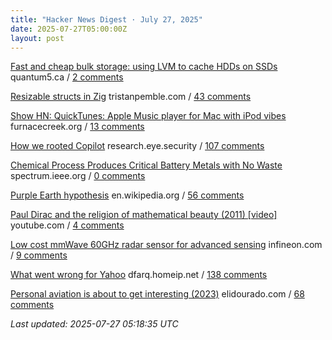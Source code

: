 ```yaml
---
title: "Hacker News Digest · July 27, 2025"
date: 2025-07-27T05:00:00Z
layout: post
---
```


[Fast and cheap bulk storage: using LVM to cache HDDs on SSDs](https://quantum5.ca/2025/05/11/fast-cheap-bulk-storage-using-lvm-to-cache-hdds-on-ssds/)  quantum5.ca / [2 comments](https://news.ycombinator.com/item?id=44698754)

[Resizable structs in Zig](https://tristanpemble.com/resizable-structs-in-zig/)  tristanpemble.com / [43 comments](https://news.ycombinator.com/item?id=44697131)

[Show HN: QuickTunes: Apple Music player for Mac with iPod vibes](https://furnacecreek.org/quicktunes/)  furnacecreek.org / [13 comments](https://news.ycombinator.com/item?id=44697798)

[How we rooted Copilot](https://research.eye.security/how-we-rooted-copilot/)  research.eye.security / [107 comments](https://news.ycombinator.com/item?id=44695098)

[Chemical Process Produces Critical Battery Metals with No Waste](https://spectrum.ieee.org/nmc-battery-aspiring-materials)  spectrum.ieee.org / [0 comments](https://news.ycombinator.com/item?id=44698928)

[Purple Earth hypothesis](https://en.wikipedia.org/wiki/Purple_Earth_hypothesis)  en.wikipedia.org / [56 comments](https://news.ycombinator.com/item?id=44665644)

[Paul Dirac and the religion of mathematical beauty (2011) [video]](https://www.youtube.com/watch?v=jPwo1XsKKXg)  youtube.com / [4 comments](https://news.ycombinator.com/item?id=44697437)

[Low cost mmWave 60GHz radar sensor for advanced sensing](https://www.infineon.com/part/BGT60TR13C)  infineon.com / [9 comments](https://news.ycombinator.com/item?id=44665982)

[What went wrong for Yahoo](https://dfarq.homeip.net/what-went-wrong-for-yahoo/)  dfarq.homeip.net / [138 comments](https://news.ycombinator.com/item?id=44696033)

[Personal aviation is about to get interesting (2023)](https://www.elidourado.com/p/personal-aviation)  elidourado.com / [68 comments](https://news.ycombinator.com/item?id=44697590)


_Last updated: 2025-07-27 05:18:35 UTC_
